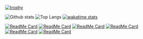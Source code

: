 <!--
<div>
    <img align="left" alt="Waving" width="36px" src="https://cdn.icon-icons.com/icons2/1465/PNG/512/384wavinghand2_100598.png"/>
    <img align="left" alt="Mask-Covid19" width="36px" src="https://cdn.icon-icons.com/icons2/2252/PNG/512/avatar_man_health_mask_disease_icon_140104.png"/>
<div/>
<br/>
<br/>
-->

[![trophy](https://github-profile-trophy.vercel.app/?username=ddc&theme=juicyfresh)](https://github.com/ryo-ma/github-profile-trophy)

<div>
    
![Github stats](https://github-readme-stats.vercel.app/api?username=ddc&show_icons=true&theme=chartreuse-dark&include_all_commits=true&count_private=true)
![Top Langs](https://github-readme-stats.vercel.app/api/top-langs?username=ddc&theme=chartreuse-dark&layout=compact&langs_count=8)
[![wakatime stats](https://github-readme-stats.vercel.app/api/wakatime?username=ddc&theme=chartreuse-dark)](https://wakatime.com/@ddc)
    
<div/>

[![ReadMe Card](https://github-readme-stats.vercel.app/api/pin/?username=ddc&repo=ddcLogs&theme=chartreuse-dark)](https://github.com/ddc/pythonLogs)
[![ReadMe Card](https://github-readme-stats.vercel.app/api/pin/?username=ddc&repo=ddcDatabases&theme=chartreuse-dark)](https://github.com/ddc/ddcDatabases)
[![ReadMe Card](https://github-readme-stats.vercel.app/api/pin/?username=ddc&repo=DiscordBot&theme=chartreuse-dark)](https://github.com/ddc/DiscordBot)
[![ReadMe Card](https://github-readme-stats.vercel.app/api/pin/?username=ddc&repo=ReshadeUtils&theme=chartreuse-dark)](https://github.com/ddc/ReshadeUtils)
[![ReadMe Card](https://github-readme-stats.vercel.app/api/pin/?username=ddc&repo=Gw2Launcher&theme=chartreuse-dark)](https://github.com/ddc/Gw2Launcher)
[![ReadMe Card](https://github-readme-stats.vercel.app/api/pin/?username=ddc&repo=802.11ad&theme=chartreuse-dark)](https://github.com/ddc/802.11ad)

<!--
[![ReadMe Card](https://github-readme-stats.vercel.app/api/pin/?username=ddc&repo=ddcUtils&theme=chartreuse-dark)](https://github.com/ddc/ddcUtils)
[![ReadMe Card](https://github-readme-stats.vercel.app/api/pin/?username=ddc&repo=ddcCryptography&theme=chartreuse-dark)](https://github.com/ddc/ddcCryptography)
-->
